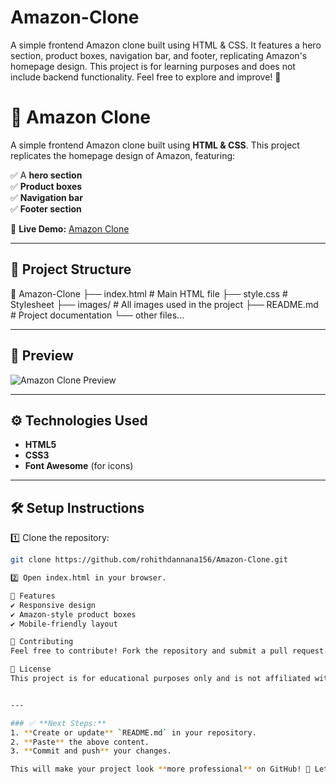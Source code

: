 # Amazon-Clone
A simple frontend Amazon clone built using HTML &amp; CSS. It features a hero section, product boxes, navigation bar, and footer, replicating Amazon's homepage design. This project is for learning purposes and does not include backend functionality. Feel free to explore and improve! 🚀

# 🛒 Amazon Clone

A simple frontend Amazon clone built using **HTML & CSS**. This project replicates the homepage design of Amazon, featuring:

✅ A **hero section**  
✅ **Product boxes**  
✅ **Navigation bar**  
✅ **Footer section**  

🚀 **Live Demo:** [Amazon Clone](https://rohithdannana156.github.io/Amazon-Clone/)

---

## 📂 Project Structure

📁 Amazon-Clone ├── index.html # Main HTML file ├── style.css # Stylesheet ├── images/ # All images used in the project ├── README.md # Project documentation └── other files...


---

## 📸 Preview

![Amazon Clone Preview](https://rohithdannana156.github.io/Amazon-Clone/images/preview.jpg)

---

## ⚙️ Technologies Used

- **HTML5**  
- **CSS3**  
- **Font Awesome** (for icons)  

---

## 🛠️ Setup Instructions

1️⃣ Clone the repository:
```sh
git clone https://github.com/rohithdannana156/Amazon-Clone.git

2️⃣ Open index.html in your browser.

🌟 Features
✔️ Responsive design
✔️ Amazon-style product boxes
✔️ Mobile-friendly layout

📌 Contributing
Feel free to contribute! Fork the repository and submit a pull request.

📜 License
This project is for educational purposes only and is not affiliated with Amazon.


---

### ✅ **Next Steps:**
1. **Create or update** `README.md` in your repository.
2. **Paste** the above content.
3. **Commit and push** your changes.

This will make your project look **more professional** on GitHub! 🚀 Let me know if you need any modifications. 😊
